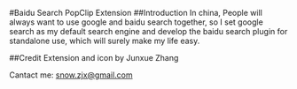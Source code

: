 #Baidu Search PopClip Extension
##Introduction
In china, People will always want to use google and baidu search together,
so I set google search as my default search engine and develop the baidu search 
plugin for standalone use, which will surely make my life easy.

##Credit
Extension and icon by Junxue Zhang

Cantact me: snow.zjx@gmail.com